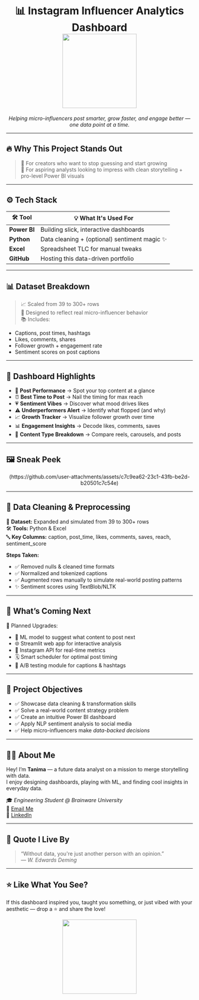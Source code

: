 
<h1 align="center">
  📊 Instagram Influencer Analytics Dashboard  
  <br>
  <img src="https://media.giphy.com/media/dWesBcTLavkZuG35MI/giphy.gif" width="200"/>
</h1>

<p align="center">
  <i>Helping micro-influencers post smarter, grow faster, and engage better — one data point at a time.</i>
</p>

---

## 🔥 Why This Project Stands Out

> 🚀 For creators who want to stop guessing and start growing  
> 💼 For aspiring analysts looking to impress with clean storytelling + pro-level Power BI visuals  

---

## ⚙️ Tech Stack

| 🛠 Tool      | 💡 What It's Used For                    |
|-------------|------------------------------------------|
| **Power BI** | Building slick, interactive dashboards   |
| **Python**   | Data cleaning + (optional) sentiment magic ✨ |
| **Excel**    | Spreadsheet TLC for manual tweaks        |
| **GitHub**   | Hosting this data-driven portfolio       |

---

## 📊 Dataset Breakdown

> 📈 Scaled from 39 to 300+ rows  
> 🎯 Designed to reflect real micro-influencer behavior  
> 📚 Includes:
- Captions, post times, hashtags  
- Likes, comments, shares  
- Follower growth + engagement rate  
- Sentiment scores on post captions 

---

## 🌟 Dashboard Highlights

- 🧠 **Post Performance** → Spot your top content at a glance  
- ⏰ **Best Time to Post** → Nail the timing for max reach  
- 💗 **Sentiment Vibes** → Discover what mood drives likes  
- ⚠️ **Underperformers Alert** → Identify what flopped (and why)  
- 📈 **Growth Tracker** → Visualize follower growth over time  
- 📊 **Engagement Insights** → Decode likes, comments, saves  
- 🔁 **Content Type Breakdown** → Compare reels, carousels, and posts  

---

## 🖼 Sneak Peek

<p align="center">
(https://github.com/user-attachments/assets/c7c9ea62-23c1-43fb-be2d-b20501c7c54e)
</p>

---

## 🧼 Data Cleaning & Preprocessing

📁 **Dataset:** Expanded and simulated from 39 to 300+ rows  
🛠️ **Tools:** Python & Excel  
🔤 **Key Columns:** caption, post_time, likes, comments, saves, reach, sentiment_score

**Steps Taken:**
- ✅ Removed nulls & cleaned time formats  
- ✅ Normalized and tokenized captions  
- ✅ Augmented rows manually to simulate real-world posting patterns  
- ✨ Sentiment scores using TextBlob/NLTK

---

## 🔮 What’s Coming Next

🚧 Planned Upgrades:
- 🎯 ML model to suggest what content to post next  
- 🌐 Streamlit web app for interactive analysis  
- 📡 Instagram API for real-time metrics  
- 🗓️ Smart scheduler for optimal post timing  
- 🧪 A/B testing module for captions & hashtags

---

## 🎯 Project Objectives

- ✅ Showcase data cleaning & transformation skills  
- ✅ Solve a real-world content strategy problem  
- ✅ Create an intuitive Power BI dashboard  
- ✅ Apply NLP sentiment analysis to social media  
- ✅ Help micro-influencers make *data-backed decisions*

---

## 👩‍💻 About Me

Hey! I’m **Tanima** — a future data analyst on a mission to merge storytelling with data.  
I enjoy designing dashboards, playing with ML, and finding cool insights in everyday data.

🎓 *Engineering Student @ Brainware University*  
📧 [Email Me](mailto:tanimadas700@gmail.com)  
🔗 [LinkedIn](www.linkedin.com/in/tanima-das-3b4289282) 

---

## 🧠 Quote I Live By

> “Without data, you're just another person with an opinion.”  
> — *W. Edwards Deming*

---

## ⭐ Like What You See?

If this dashboard inspired you, taught you something, or just vibed with your aesthetic — drop a ⭐ and share the love!

<p align="center">
  <img src="https://media.giphy.com/media/l0MYEqEzwMWFCg8rm/giphy.gif" width="200"/>
</p>


